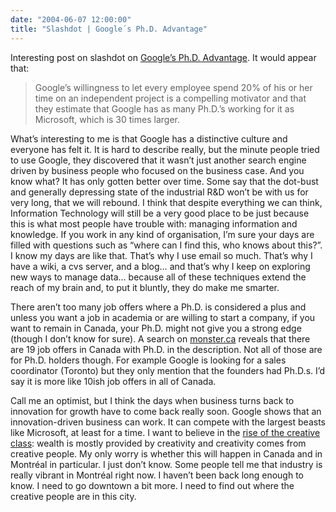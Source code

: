 ```yaml
---
date: "2004-06-07 12:00:00"
title: "Slashdot | Google´s Ph.D. Advantage"
---
```




Interesting post on slashdot on [Google&rsquo;s Ph.D. Advantage](http://tech.slashdot.org/story/04/06/07/1030205/googles-phd-advantage). It would appear that:
>Google&rsquo;s willingness to let every employee spend 20% of his or her time on an independent project is a compelling motivator and that they estimate that Google has as many Ph.D.&rsquo;s working for it as Microsoft, which is 30 times larger.



What&rsquo;s interesting to me is that Google has a distinctive culture and everyone has felt it. It is hard to describe really, but the minute people tried to use Google, they discovered that it wasn&rsquo;t just another search engine driven by business people who focused on the business case. And you know what? It has only gotten better over time. Some say that the dot-bust and generally depressing state of the industrial R&#038;D won&rsquo;t be with us for very long, that we will rebound. I think that despite everything we can think, Information Technology will still be a very good place to be just because this is what most people have trouble with: managing information and knowledge. If you work in any kind of organisation, I&rsquo;m sure your days are filled with questions such as &ldquo;where can I find this, who knows about this?&rdquo;. I know my days are like that. That&rsquo;s why I use email so much. That&rsquo;s why I have a wiki, a cvs server, and a blog&hellip; and that&rsquo;s why I keep on exploring new ways to manage data&hellip; because all of these techniques extend the reach of my brain and, to put it bluntly, they do make me smarter.

There aren&rsquo;t too many job offers where a Ph.D. is considered a plus and unless you want a job in academia or are willing to start a company, if you want to remain in Canada, your Ph.D. might not give you a strong edge (though I don&rsquo;t know for sure). A search on [monster.ca](http://www.monster.ca) reveals that there are 19 job offers in Canada with Ph.D. in the description. Not all of those are for Ph.D. holders though. For example Google is looking for a sales coordinator (Toronto) but they only mention that the founders had Ph.D.s. I&rsquo;d say it is more like 10ish job offers in all of Canada.

Call me an optimist, but I think the days when business turns back to innovation for growth have to come back really soon. Google shows that an innovation-driven business can work. It can compete with the largest beasts like Microsoft, at least for a time. I want to believe in the [rise of the creative class](http://www.creativeclass.com/): wealth is mostly provided by creativity and creativity comes from creative people. My only worry is whether this will happen in Canada and in Montréal in particular. I just don&rsquo;t know. Some people tell me that industry is really vibrant in Montréal right now. I haven&rsquo;t been back long enough to know. I need to go downtown a bit more. I need to find out where the creative people are in this city.

